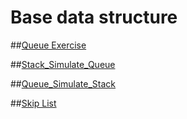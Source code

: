 # Base data structure

##[Queue Exercise](QueueAndStack/Queue.cpp)

##[Stack_Simulate_Queue](QueueAndStack/Stack_Simulate_Queue.cpp)

##[Queue_Simulate_Stack](QueueAndStack/Queue_Simulate_Stack.cpp)

##[Skip List](SkipList/SkipList.cpp)


